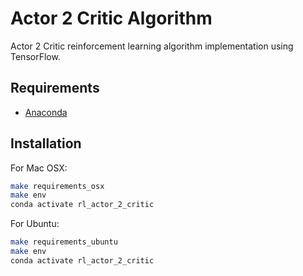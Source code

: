 # Actor 2 Critic Algorithm
Actor 2 Critic reinforcement learning algorithm implementation using TensorFlow.

## Requirements
* [Anaconda](https://docs.anaconda.com/anaconda/install/) 

## Installation
For Mac OSX:
```bash
make requirements_osx
make env
conda activate rl_actor_2_critic
```

For Ubuntu:
```bash
make requirements_ubuntu
make env
conda activate rl_actor_2_critic
```
